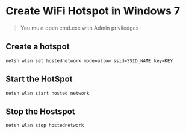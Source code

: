 # Create WiFi Hotspot in Windows 7
> You must open cmd.exe with Admin priviledges

## Create a hotspot
``` batch
netsh wlan set hostednetwork mode=allow ssid=SSID_NAME key=KEY
```

## Start the HotSpot
``` batch
netsh wlan start hosted network
```

## Stop the Hostspot
``` batch
netsh wlan stop hostednetwork
```
